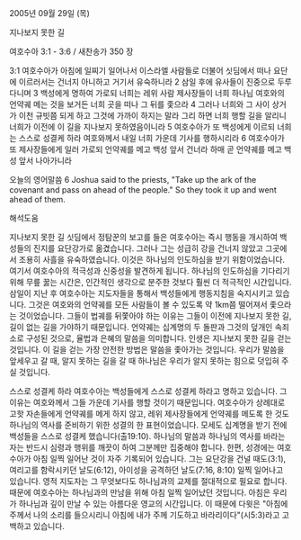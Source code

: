 2005년 09월 29일 (목)

지나보지 못한 길



여호수아 3:1 - 3:6 / 새찬송가 350 장


3:1 여호수아가 아침에 일찌기 일어나서 이스라엘 사람들로 더불어 싯딤에서 떠나 요단에 이르러서는 건너지 아니하고 거기서 유숙하니라 2 삼일 후에 유사들이 진중으로 두루 다니며 3 백성에게 명하여 가로되 너희는 레위 사람 제사장들이 너희 하나님 여호와의 언약궤 메는 것을 보거든 너희 곳을 떠나 그 뒤를 좇으라 4 그러나 너희와 그 사이 상거가 이천 규빗쯤 되게 하고 그것에 가까이 하지는 말라 그리 하면 너희 행할 길을 알리니 너희가 이전에 이 길을 지나보지 못하였음이니라 5 여호수아가 또 백성에게 이르되 너희는 스스로 성결케 하라 여호와께서 내일 너희 가운데 기사를 행하시리라 6 여호수아가 또 제사장들에게 일러 가로되 언약궤를 메고 백성 앞서 건너라 하매 곧 언약궤를 메고 백성 앞서 나아가니라 

오늘의 영어말씀 
6 Joshua said to the priests, "Take up the ark of the covenant and pass on ahead of the people." So they took it up and went ahead of them.

해석도움





지나보지 못한 길 
싯딤에서 정탐꾼의 보고를 들은 여호수아는 즉시 행동을 개시하여 백성들의 진지를 요단강가로 옮겼습니다. 그러나 그는 성급히 강을 건너지 않았고 그곳에서 조용히 사흘을 유숙하였습니다. 이것은 하나님의 인도하심을 받기 위함이었습니다. 여기서 여호수아의 적극성과 신중성을 발견하게 됩니다. 하나님의 인도하심을 기다리기 위해 무릎 꿇는 시간은, 인간적인 생각으로 분주한 것보다 훨씬 더 적극적인 시간입니다. 삼일이 지난 후 여호수아는 지도자들을 통해서 백성들에게 행동지침을 숙지시키고 있습니다. 그것은 여호와의 언약궤를 모든 사람들이 볼 수 있도록 약 1km쯤 떨어져서 좇으라는 것이었습니다. 그들이 법궤를 뒤쫓아야 하는 이유는 그들이 이전에 지나보지 못한 길, 길이 없는 길을 가야하기 때문입니다. 언약궤는 십계명의 두 돌판과 그것의 덮개인 속죄소로 구성된 것으로, 율법과 은혜의 말씀을 의미합니다. 인생은 지나보지 못한 길을 걷는 것입니다. 이 길을 걷는 가장 안전한 방법은 말씀을 좇아가는 것입니다. 우리가 말씀을 앞세우고 갈 때, 알지 못하는 길을 갈 때 하나님은 우리가 알지 못하는 힘으로 덧입혀 주실 것입니다. 

스스로 성결케 하라 
여호수아는 백성들에게 스스로 성결케 하라고 명하고 있습니다. 그 이유는 여호와께서 그들 가운데 기사를 행할 것이기 때문입니다. 여호수아가 상례대로 고핫 자손들에게 언약궤를 메게 하지 않고, 레위 제사장들에게 언약궤를 메도록 한 것도 하나님의 역사를 준비하기 위한 성결의 한 표현이었습니다. 모세도 십계명을 받기 전에 백성들을 스스로 성결케 했습니다(출19:10). 하나님의 말씀과 하나님의 역사를 바라는 자는 반드시 심령과 행위를 깨끗이 하여 그분께만 집중해야 합니다. 한편, 성경에는 여호수아가 아침 일찍 일어난 것이 자주 기록되어 있습니다. 그는 요단강을 건널 때도(3:1), 여리고를 함락시키던 날도(6:12), 아이성을 공격하던 날도(7:16, 8:10) 일찍 일어나고 있습니다. 영적 지도자는 그 무엇보다도 하나님과의 교제를 절대적으로 필요로 합니다. 때문에 여호수아는 하나님과의 만남을 위해 아침 일찍 일어났던 것입니다. 아침은 우리가 하나님과 깊이 만날 수 있는 아름다운 영교의 시간입니다. 이 때문에 다윗은 "아침에 주께서 나의 소리를 들으시리니 아침에 내가 주께 기도하고 바라리이다"(시5:3)라고 고백하고 있습니다.